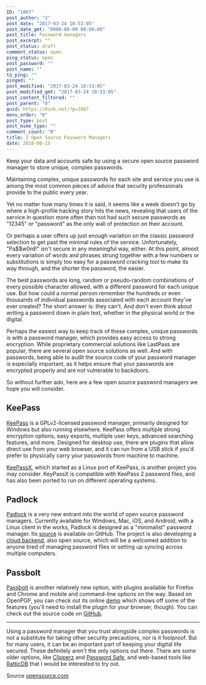 ```yaml
---
ID: "1067"
post_author: "2"
post_date: "2017-03-24 10:53:05"
post_date_gmt: "0000-00-00 00:00:00"
post_title: Password managers
post_excerpt: ""
post_status: draft
comment_status: open
ping_status: open
post_password: ""
post_name: ""
to_ping: ""
pinged: ""
post_modified: "2017-03-24 10:53:05"
post_modified_gmt: "2017-03-24 10:53:05"
post_content_filtered: ""
post_parent: "0"
guid: https://0ink.net/?p=1067
menu_order: "0"
post_type: post
post_mime_type: ""
comment_count: "0"
title: 3 Open Source Password Managers
date: 2018-06-15
---
```


Keep your data and accounts safe by using a secure open source
password manager to store unique, complex passwords.

Maintaining complex, unique passwords for each site and service you
use is among the most common pieces of advice that security
professionals provide to the public every year.

Yet no matter how many times it is said, it seems like a week doesn't
go by where a high-profile hacking story hits the news, revealing that
users of the service in question more often than not had such secure
passwords as "12345" or "password" as the only wall of protection on
their account.

Or perhaps a user offers up just enough variation on the classic
password selection to get past the minimal rules of the service.
Unfortunately, "Pa$$w0rd!" isn't secure in any meaningful way, either.
At this point, almost every variation of words and phrases strung
together with a few numbers or substitutions is simply too easy for a
password cracking tool to make its way through, and the shorter the
password, the easier.

The best passwords are long, random or pseudo-random combinations of
every possible character allowed, with a different password for each
unique use. But how could a normal person remember the hundreds or
even thousands of individual passwords associated with each account
they've ever created? The short answer is: they can't. And don't even
think about writing a password down in plain text, whether in the
physical world or the digital.

Perhaps the easiest way to keep track of these complex, unique
passwords is with a password manager, which provides easy access to
strong encryption. While proprietary commercial solutions like LastPass
are popular, there are several open source solutions as well. And with
passwords, being able to audit the source code of your password manager
is especially important, as it helps ensure that your passwords are
encrypted properly and are not vulnerable to backdoors.

So without further ado, here are a few open source password managers
we hope you will consider.

## KeePass

[KeePass](http://keepass.info/) is a GPLv2-licensed password manager,
primarily designed for Windows but also running elsewhere. KeePass
offers multiple strong encryption options, easy exports, multiple
user keys, advanced searching features, and more. Designed for desktop
use, there are plugins that allow direct use from your web browser,
and it can run from a USB stick if you'd prefer to physically carry
your passwords from machine to machine.

[KeePassX](https://www.keepassx.org/), which started as a Linux port
of KeePass, is another project you may consider. KeyPassX is compatible
with KeePass 2 password files, and has also been ported to run on
different operating systems.

## Padlock

[Padlock](https://padlock.io/) is a very new entrant into the world of
open source password managers. Currently available for Windows, Mac,
iOS, and Android, with a Linux client in the works, Padlock is
designed as a "minimalist" password manager. Its
[source](https://github.com/MaKleSoft/padlock) is available on GitHub.
The project is also developing a
[cloud backend](https://github.com/maklesoft/padlock-cloud), also open
source, which will be a welcomed addition to anyone tired of managing
password files or setting up syncing across multiple computers.

## Passbolt

[Passbolt](https://padlock.io/) is another relatively new option, with
plugins available for Firefox and Chrome and mobile and command-line
options on the way. Based on OpenPGP, you can check out its online
[demo](https://demo.passbolt.com/auth/login) which shows off some of
the features (you'll need to install the plugin for your browser, though).
You can check out the source code on [GitHub](https://github.com/passbolt).

* * *

Using a password manager that you trust alongside complex passwords is
not a substitute for taking other security precautions, nor is it
foolproof. But for many users, it can be an important part of keeping
your digital life secured. These definitely aren't the only options
out there. There are some older options, like [Clipperz](https://clipperz.is/)
and [Password Safe](https://pwsafe.org/), and web-based tools like
[RatticDB](https://github.com/tildaslash/RatticWeb) that I would be
interested to try out.

Source [opensource.com](https://opensource.com/article/16/12/password-managers)
